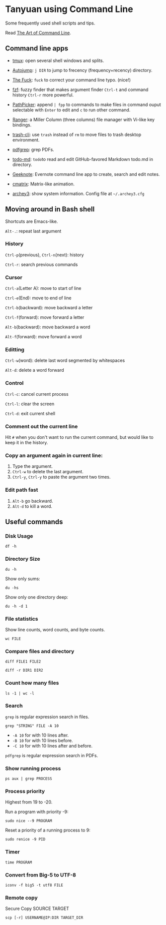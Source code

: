 # Tanyuan using Command Line

Some frequently used shell scripts and tips.

Read [The Art of Command Line](https://github.com/jlevy/the-art-of-command-line).

## Command line apps

* [tmux](https://tmux.github.io/): open several shell windows and splits.

* [Autojump](https://github.com/wting/autojump): `j DIR` to jump to frecency (frequency+recency) directory.

* [The Fuck](https://github.com/nvbn/thefuck): `fuck` to correct your command line typo. (nice!)

* [fzf](https://github.com/junegunn/fzf): fuzzy finder that makes argument finder `Ctrl-t` and command history `Ctrl-r` more powerful.

* [PathPicker](https://github.com/facebook/PathPicker): append `| fpp` to commands to make files in command ouput selectable with `Enter` to edit and `c` to run other command.

* [Ranger](http://ranger.nongnu.org/): a Miller Column (three columns) file manager with Vi-like key bindings.

* [trash-cli](https://github.com/andreafrancia/trash-cli): use `trash` instead of `rm` to move files to trash desktop environment.

* [pdfgrep](https://pdfgrep.org/): grep PDFs.

* [todo-md](https://github.com/Hypercubed/todo-md): `todo`to read and edit GitHub-favored Markdown todo.md in directory.

* [Geeknote](http://www.geeknote.me/): Evernote command line app to create, search  and edit notes.

* [cmatrix](http://www.asty.org/cmatrix/): Matrix-like animation.
 
* [archey3](http://www.generictestdomain.net/archey3/): show system information. Config file at `~/.archey3.cfg`

## Moving around in Bash shell

Shortcuts are Emacs-like.

`Alt-.`: repeat last argument

### History

`Ctrl-p`(previous), `Ctrl-n`(next): history

`Ctrl-r`: search previous commands

### Cursor

`Ctrl-a`(Letter A): move to start of line

`Ctrl-e`(End): move to end of line

`Ctrl-b`(backward): move backward a letter

`Ctrl-f`(forward): move forward a letter

`Alt-b`(backward): move backward a word

`Alt-f`(forward): move forward a word

### Editting

`Ctrl-w`(word): delete last word segmented by whitespaces

`Alt-d`: delete a word forward

### Control

`Ctrl-c`: cancel current process

`Ctrl-l`: clear the screen 

`Ctrl-d`: exit current shell

### Comment out the current line

Hit `#` when you don't want to run the current command, but would like to keep it in the history.

### Copy an argument again in current line:

1. Type the argument.
2. `Ctrl-w` to delete the last argument.
3. `Ctrl-y`, `Ctrl-y` to paste the argument two times.

### Edit path fast

1. `Alt-b` go backward.
2. `Alt-d` to kill a word.


## Useful commands

### Disk Usage

```
df -h
```

### Directory Size

```
du -h
```

Show only sums:
```
du -hs
```

Show only one directory deep:
```
du -h -d 1
```

### File statistics

Show line counts, word counts, and byte counts.
```
wc FILE
```

### Compare files and directory

```
diff FILE1 FILE2
```

```
diff -r DIR1 DIR2
```

### Count how many files

```
ls -1 | wc -l
```

### Search

`grep` is regular expression search in files.

```
grep "STRING" FILE -A 10
```

- `-A 10` for with 10 lines after.
- `-B 10` for with 10 lines before.
- `-C 10` for with 10 lines after and before.

`pdfgrep` is regular expression search in PDFs.

### Show running process

```
ps aux | grep PROCESS
```

### Process priority

Highest from 19 to -20.

Run a program with priority -9:
```
sudo nice --9 PROGRAM
```

Reset a priority of a running process to 9:
```
sudo renice -9 PID
```

### Timer

```
time PROGRAM
```

### Convert from Big-5 to UTF-8

```
iconv -f big5 -t utf8 FILE
```

### Remote copy

Secure Copy SOURCE TARGET

```
scp [-r] USERNAME@IP:DIR TARGET_DIR
```
